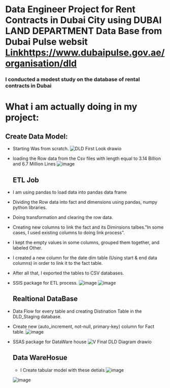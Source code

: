# Data Engineer Project for Rent Contracts in Dubai City using DUBAI LAND DEPARTMENT Data Base from Dubai Pulse websit [Link](https://www.dubaipulse.gov.ae/organisation/dld)https://www.dubaipulse.gov.ae/organisation/dld



### I conducted a modest study on the database of rental contracts in Dubai

# What i am actually doing in my project: 


## Create Data Model:
* Starting Was from scratch.
  ![DLD First Look drawio](https://github.com/HuSSam-lab/DE-Rent_Contracts_In_Dubai_DLDdb_RsProject/assets/73494744/9277f857-fad9-4c52-bf9c-3df4ac83f1f7)



* loading the Row data from the Csv files with length equal to 3.14 Billion and 6.7 Million Lines ![image](https://github.com/HuSSam-lab/DE-Rent_Contracts_In_Dubai_DLDdb_RsProject/assets/73494744/6106b5c2-c988-4edf-b386-8a954f62cd40)

  ## ETL Job
* I am using pandas to load data into pandas data frame
* Dividing the Row data into fact and dimensions using pandas, numpy python libraries.
* Doing transformation and clearing the row data.
* Creating new columns to link the fact and its Diminsions talbes."In some cases, I used existing columns to doing link process".
* I kept the empty values in some columns, grouped them together, and labeled Other.
* I created a new column for the date dim table (Using start & end data columns) in order to link it to the fact table.
* After all that, I exported the tables to CSV databases.
* SSIS package for ETL process.
  ![image](https://github.com/HuSSam-lab/DE-Rent_Contracts_In_Dubai_DLDdb_RsProject/assets/73494744/a2ba0165-ef17-47d1-b0d3-e51e37d2cf18)
  ![image](https://github.com/HuSSam-lab/DE-Rent_Contracts_In_Dubai_DLDdb_RsProject/assets/73494744/c03d78e2-baf1-4d3d-b7c4-ff2722f25fca)

  
  ## Realtional DataBase
* Data Flow for every table and creating Distination Table in the DLD_Staging database.
* Create new (auto_increment, not-null, primary-key) column for Fact table.
  ![image](https://github.com/HuSSam-lab/DE-Rent_Contracts_In_Dubai_DLDdb_RsProject/assets/73494744/ab1f222a-38ac-4ffc-9fad-dded145f0139)
  
* SSAS package for DataWare house
  ![V Final DLD Diagram drawio](https://github.com/HuSSam-lab/DE-Rent_Contracts_In_Dubai_DLDdb_RsProject/assets/73494744/92b733bb-1477-4d03-ba9e-be9e8e026400)


  ## Data WareHosue
  * I Create tabular model with these detials ![image](https://github.com/HuSSam-lab/DE-Rent_Contracts_In_Dubai_DLDdb_RsProject/assets/73494744/d7511730-bfa0-46e4-a38f-be09d98fa0df)

  ![image](https://github.com/HuSSam-lab/DE-Rent_Contracts_In_Dubai_DLDdb_RsProject/assets/73494744/21968900-899c-42c8-bb38-2e24695e824e)

  

